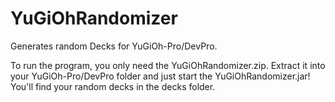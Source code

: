 # YuGiOhRandomizer

Generates random Decks for YuGiOh-Pro/DevPro.


To run the program, you only need the YuGiOhRandomizer.zip. Extract it into your YuGiOh-Pro/DevPro folder and just start the YuGiOhRandomizer.jar! You'll find your random decks in the decks folder.
